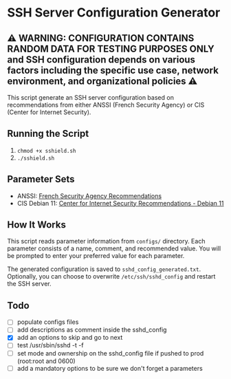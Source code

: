 # SSH Server Configuration Generator

⚠️ WARNING: CONFIGURATION CONTAINS RANDOM DATA FOR TESTING PURPOSES ONLY and SSH configuration depends on various factors including the specific use case, network environment, and organizational policies ⚠️
--------

This script generate an SSH server configuration based on recommendations from either ANSSI (French Security Agency) or CIS (Center for Internet Security).

## Running the Script

1. `chmod +x sshield.sh`
2. `./sshield.sh`

## Parameter Sets

- ANSSI: [French Security Agency Recommendations](https://www.ssi.gouv.fr/guide/recommandations-pour-un-usage-securise-dopenssh/)
- CIS Debian 11: [Center for Internet Security Recommendations - Debian 11](https://downloads.cisecurity.org/#/)

## How It Works

This script reads parameter information from `configs/` directory.
Each parameter consists of a name, comment, and recommended value.
You will be prompted to enter your preferred value for each parameter.

The generated configuration is saved to `sshd_config_generated.txt`.
Optionally, you can choose to overwrite `/etc/ssh/sshd_config` and restart the SSH server.

## Todo

- [ ] populate configs files
- [ ] add descriptions as comment inside the sshd_config
- [x] add an options to skip and go to next 
- [ ] test /usr/sbin/sshd -t -f
- [ ] set mode and ownership on the sshd_config file if pushed to prod (root:root and 0600)
- [ ] add a mandatory options to be sure we don't forget a parameters
